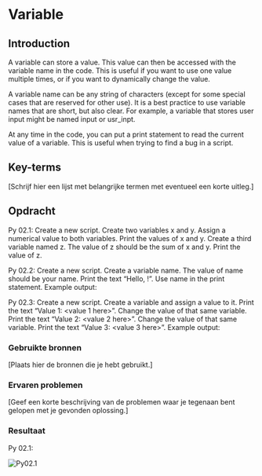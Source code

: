 # Variable
## Introduction
A variable can store a value. This value can then be accessed with the variable name in the code. This is useful if you want to use one value multiple times, or if you want to dynamically change the value.

A variable name can be any string of characters (except for some special cases that are reserved for other use). It is a best practice to use variable names that are short, but also clear. For example, a variable that stores user input might be named input or usr_inpt.

At any time in the code, you can put a print statement to read the current value of a variable. This is useful when trying to find a bug in a script.


## Key-terms
[Schrijf hier een lijst met belangrijke termen met eventueel een korte uitleg.]

## Opdracht
Py 02.1:
Create a new script.
Create two variables x and y. Assign a numerical value to both variables.
Print the values of x and y.
Create a third variable named z. The value of z should be the sum of x and y.
Print the value of z.

Py 02.2:
Create a new script.
Create a variable name. The value of name should be your name.
Print the text “Hello, <your name here>!”. Use name in the print statement.
Example output:


Py 02.3:
Create a new script.
Create a variable and assign a value to it.
Print the text “Value 1: <value 1 here>”.
Change the value of that same variable.
Print the text “Value 2: <value 2 here>”.
Change the value of that same variable.
Print the text “Value 3: <value 3 here>”.
Example output:




### Gebruikte bronnen
[Plaats hier de bronnen die je hebt gebruikt.]

### Ervaren problemen
[Geef een korte beschrijving van de problemen waar je tegenaan bent gelopen met je gevonden oplossing.]

### Resultaat
Py 02.1:

![Py02.1](/main/00_includes/Python/PY%2002.1.png)
